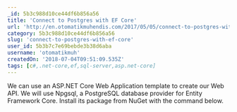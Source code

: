 ```yaml
---
_id: 5b3c988d10ce44df6b856a56
title: 'Connect to Postgres with EF Core'
url: 'http://en.otomatikmuhendis.com/2017/05/05/connect-to-postgres-with-ef-core/'
category: 5b3c988d10ce44df6b856a56
slug: 'connect-to-postgres-with-ef-core'
user_id: 5b3b7c7e69bebde3b38d6aba
username: 'otomatikmuh'
createdOn: '2018-07-04T09:51:09.535Z'
tags: [c#,.net-core,ef,sql-server,asp.net-core]
---
```


We can use an ASP.NET Core Web Application template to create our Web API. We will use Npgsql, a PostgreSQL database provider for Entity Framework Core. Install its package from NuGet with the command below.
